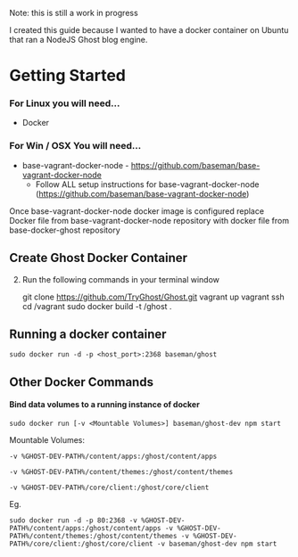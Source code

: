 Note: this is still a work in progress

I created this guide because I wanted to have a docker container on Ubuntu that ran a NodeJS Ghost blog engine.

# Getting Started
### For Linux you will need...
- Docker

### For Win / OSX You will need…
- base-vagrant-docker-node - https://github.com/baseman/base-vagrant-docker-node
  - Follow ALL setup instructions for base-vagrant-docker-node (https://github.com/baseman/base-vagrant-docker-node)

Once base-vagrant-docker-node docker image is configured replace Docker file from base-vagrant-docker-node repository with docker file from base-docker-ghost repository

## Create Ghost Docker Container

2. Run the following commands in your terminal window

    git clone https://github.com/TryGhost/Ghost.git
    vagrant up
    vagrant ssh
    cd /vagrant
    sudo docker build -t <your-name>/ghost .

## Running a docker container

    sudo docker run -d -p <host_port>:2368 baseman/ghost

## Other Docker Commands

#### Bind data volumes to a running instance of docker

    sudo docker run [-v <Mountable Volumes>] baseman/ghost-dev npm start

Mountable Volumes:

    -v %GHOST-DEV-PATH%/content/apps:/ghost/content/apps

    -v %GHOST-DEV-PATH%/content/themes:/ghost/content/themes

    -v %GHOST-DEV-PATH%/core/client:/ghost/core/client

Eg.

    sudo docker run -d -p 80:2368 -v %GHOST-DEV-PATH%/content/apps:/ghost/content/apps -v %GHOST-DEV-PATH%/content/themes:/ghost/content/themes -v %GHOST-DEV-PATH%/core/client:/ghost/core/client -v baseman/ghost-dev npm start